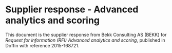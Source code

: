 Supplier response - Advanced analytics and scoring
=======

This document is the supplier response from Bekk Consulting AS (BEKK) for *Request for information (RFI) Advanced analytics and scoring*, published in Doffin with reference 2015-168721.